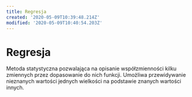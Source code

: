 ```yaml
---
title: Regresja
created: '2020-05-09T10:39:48.214Z'
modified: '2020-05-09T10:40:54.203Z'
---
```


# Regresja

Metoda statystyczna pozwalająca na opisanie współzmienności kilku zmiennych przez dopasowanie do nich funkcji. Umożliwa przewidywanie nieznanych wartości jednych wielkości na podstawie znanych wartości innych.
